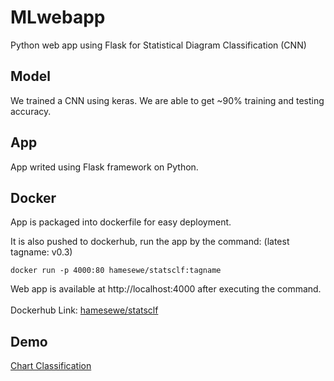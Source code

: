 # MLwebapp
Python web app using Flask for Statistical Diagram Classification (CNN)</br>

## Model
We trained a CNN using keras. We are able to get ~90% training and testing accuracy.

## App
App writed using Flask framework on Python.

## Docker
App is packaged into dockerfile for easy deployment. </br>

It is also pushed to dockerhub, run the app by the command: (latest tagname: v0.3)
```
docker run -p 4000:80 hamesewe/statsclf:tagname
```
Web app is available at http://localhost:4000 after executing the command.
</br></br>
Dockerhub Link: [hamesewe/statsclf](https://hub.docker.com/r/hamesewe/statsclf)

## Demo
[Chart Classification](http://chartmaster.cf)
